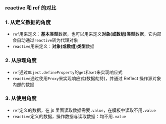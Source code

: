 ### reactive 和 ref 的对比

### 1. 从定义数据的角度

- `ref`用来定义：**基本类型**数据，也可以用来定义**对象(或数组)类型**数据，它内部会自动通过`reactive`转为代理对象
- `reactive`用来定义：**对象(或数组)类型**数据

### 2. 从原理角度

- `ref`通过`Object.defineProperty`的`get`和`set`来实现响应式
- `reactive`通过使用`Proxy`来实现响应式(数据劫持)，并通过 Reflect 操作源对象内部的数据

### 3. 从使用角度

- `ref`定义的数据，在 js 里面读取数据需要`.value`，在模板中读取不用`.value`
- `reactive`定义的数据，操作数据与读取数据：均不用`.value`

